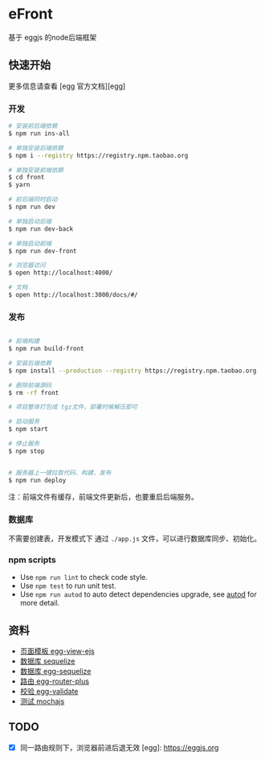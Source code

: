 # eFront

基于 eggjs 的node后端框架

## 快速开始
更多信息请查看 [egg 官方文档][egg]

### 开发

```bash
# 安装前后端依赖
$ npm run ins-all

# 单独安装后端依赖
$ npm i --registry https://registry.npm.taobao.org

# 单独安装前端依赖
$ cd front 
$ yarn 

# 前后端同时启动
$ npm run dev

# 单独启动后端
$ npm run dev-back

# 单独启动前端
$ npm run dev-front

# 浏览器访问
$ open http://localhost:4000/

# 文档
$ open http://localhost:3000/docs/#/
```

### 发布

```bash

# 前端构建
$ npm run build-front

# 安装后端依赖
$ npm install --production --registry https://registry.npm.taobao.org

# 删除前端源码
$ rm -rf front

# 项目整体打包成 tgz文件，部署时候解压即可

# 启动服务
$ npm start

# 停止服务
$ npm stop


# 服务器上一键拉取代码、构建、发布
$ npm run deploy
```
注：前端文件有缓存，前端文件更新后，也要重启后端服务。

### 数据库
不需要创建表，开发模式下 通过 `./app.js` 文件，可以进行数据库同步、初始化。

### npm scripts

- Use `npm run lint` to check code style.
- Use `npm test` to run unit test.
- Use `npm run autod` to auto detect dependencies upgrade, see [autod](https://www.npmjs.com/package/autod) for more detail.

## 资料
- [页面模板 egg-view-ejs](https://github.com/eggjs/egg-view-ejs)
- [数据库 sequelize](https://sequelize.org/)
- [数据库 egg-sequelize](https://github.com/eggjs/egg-sequelize)
- [路由 egg-router-plus](https://github.com/eggjs/egg-router-plus)
- [校验 egg-validate](https://github.com/eggjs/egg-validate)
- [测试 mochajs](https://mochajs.org/)

## TODO
- [x] 同一路由规则下，浏览器前进后退无效
[egg]: https://eggjs.org
